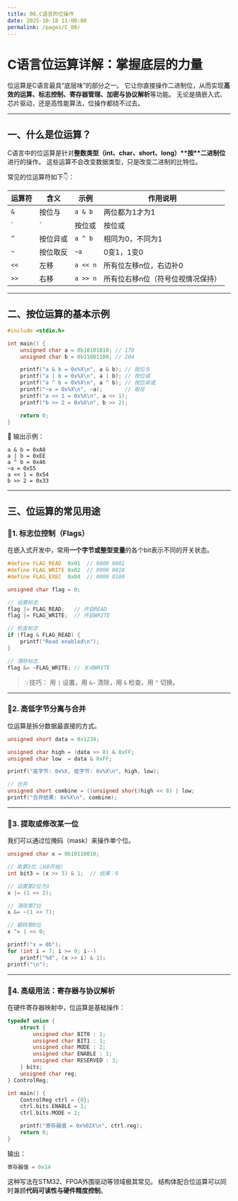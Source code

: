 ```yaml
---
title: 08.C语言的位操作
date: 2025-10-18 11:00:00
permalink: /pages/C_08/
---
```


# C语言位运算详解：掌握底层的力量

位运算是C语言最具“底层味”的部分之一。
 它让你直接操作二进制位，从而实现**高效的运算、标志控制、寄存器管理、加密与协议解析**等功能。
 无论是搞嵌入式、芯片驱动，还是高性能算法，位操作都绕不过去。

------

## 一、什么是位运算？

C语言中的位运算是针对**整数类型（int、char、short、long）\**按\**二进制位**进行的操作。
 这些运算不会改变数据类型，只是改变二进制的比特位。

常见的位运算符如下👇：

| 运算符 | 含义     | 示例     | 作用说明                          |
| ------ | -------- | -------- | --------------------------------- |
| `&`    | 按位与   | `a & b`  | 两位都为1才为1                    |
| `|`    | 按位或   | 按位或   | 两位有一位为1就为1                |
| `^`    | 按位异或 | `a ^ b`  | 相同为0，不同为1                  |
| `~`    | 按位取反 | `~a`     | 0变1，1变0                        |
| `<<`   | 左移     | `a << n` | 所有位左移n位，右边补0            |
| `>>`   | 右移     | `a >> n` | 所有位右移n位（符号位视情况保持） |

------

## 二、按位运算的基本示例

```c
#include <stdio.h>

int main() {
    unsigned char a = 0b10101010; // 170
    unsigned char b = 0b11001100; // 204

    printf("a & b = 0x%X\n", a & b); // 按位与
    printf("a | b = 0x%X\n", a | b); // 按位或
    printf("a ^ b = 0x%X\n", a ^ b); // 按位异或
    printf("~a = 0x%X\n", ~a);       // 取反
    printf("a << 1 = 0x%X\n", a << 1);
    printf("b >> 2 = 0x%X\n", b >> 2);

    return 0;
}
```

🧩 输出示例：

```
a & b = 0xA8
a | b = 0xEE
a ^ b = 0x46
~a = 0x55
a << 1 = 0x54
b >> 2 = 0x33
```

------

## 三、位运算的常见用途

### 🔹1. 标志位控制（Flags）

在嵌入式开发中，常用**一个字节或整型变量**的各个bit表示不同的开关状态。

```c
#define FLAG_READ  0x01  // 0000 0001
#define FLAG_WRITE 0x02  // 0000 0010
#define FLAG_EXEC  0x04  // 0000 0100

unsigned char flag = 0;

// 设置标志
flag |= FLAG_READ;   // 开启READ
flag |= FLAG_WRITE;  // 开启WRITE

// 检查标志
if (flag & FLAG_READ) {
    printf("Read enabled\n");
}

// 清除标志
flag &= ~FLAG_WRITE; // 关闭WRITE
```

> 💡技巧：
>  用 `|` 设置，用 `&~` 清除，用 `&` 检查，用 `^` 切换。

------

### 🔹2. 高低字节分离与合并

位运算是拆分数据最直接的方式。

```c
unsigned short data = 0x1234;

unsigned char high = (data >> 8) & 0xFF;
unsigned char low  = data & 0xFF;

printf("高字节: 0x%X, 低字节: 0x%X\n", high, low);

// 合并
unsigned short combine = ((unsigned short)high << 8) | low;
printf("合并结果: 0x%X\n", combine);
```

------

### 🔹3. 提取或修改某一位

我们可以通过位掩码（mask）来操作单个位。

```c
unsigned char x = 0b10110010;

// 取第3位（从0开始）
int bit3 = (x >> 3) & 1;  // 结果：0

// 设置第2位为1
x |= (1 << 2);

// 清除第7位
x &= ~(1 << 7);

// 翻转第0位
x ^= 1 << 0;

printf("x = 0b");
for (int i = 7; i >= 0; i--)
    printf("%d", (x >> i) & 1);
printf("\n");
```

------

### 🔹4. 高级用法：寄存器与协议解析

在硬件寄存器映射中，位运算是基础操作：

```c
typedef union {
    struct {
        unsigned char BIT0 : 1;
        unsigned char BIT1 : 1;
        unsigned char MODE : 2;
        unsigned char ENABLE : 1;
        unsigned char RESERVED : 3;
    } bits;
    unsigned char reg;
} ControlReg;

int main() {
    ControlReg ctrl = {0};
    ctrl.bits.ENABLE = 1;
    ctrl.bits.MODE = 2;

    printf("寄存器值 = 0x%02X\n", ctrl.reg);
    return 0;
}
```

输出：

```c
寄存器值 = 0x14
```

这种写法在STM32、FPGA外围驱动等领域极其常见。
 结构体配合位运算可以同时兼顾**代码可读性与硬件精度控制**。
